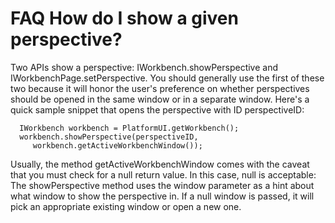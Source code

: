 

FAQ How do I show a given perspective?
======================================

Two APIs show a perspective: IWorkbench.showPerspective and IWorkbenchPage.setPerspective. You should generally use the first of these two because it will honor the user's preference on whether perspectives should be opened in the same window or in a separate window. Here's a quick sample snippet that opens the perspective with ID perspectiveID:

      IWorkbench workbench = PlatformUI.getWorkbench();
      workbench.showPerspective(perspectiveID, 
         workbench.getActiveWorkbenchWindow());

Usually, the method getActiveWorkbenchWindow comes with the caveat that you must check for a null return value. In this case, null is acceptable: The showPerspective method uses the window parameter as a hint about what window to show the perspective in. If a null window is passed, it will pick an appropriate existing window or open a new one.

